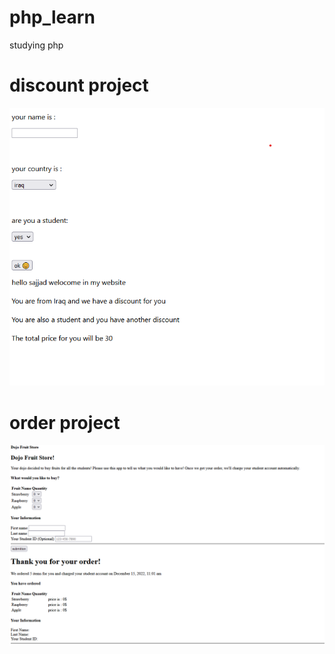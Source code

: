 # php_learn
studying php


# discount project
<img src="img\screenshot2.png">

# order project
<img src="img\screenshot.png">
